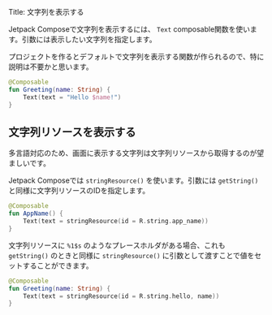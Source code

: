 Title: 文字列を表示する

Jetpack Composeで文字列を表示するには、 `Text` composable関数を使います。引数には表示したい文字列を指定します。

プロジェクトを作るとデフォルトで文字列を表示する関数が作られるので、特に説明は不要かと思います。

```kotlin
@Composable
fun Greeting(name: String) {
    Text(text = "Hello $name!")
}
```

## 文字列リソースを表示する

多言語対応のため、画面に表示する文字列は文字列リソースから取得するのが望ましいです。

Jetpack Composeでは `stringResource()` を使います。引数には `getString()` と同様に文字列リソースのIDを指定します。

```kotlin
@Composable
fun AppName() {
    Text(text = stringResource(id = R.string.app_name))
}
```

文字列リソースに `%1$s` のようなプレースホルダがある場合、これも `getString()` のときと同様に `stringResource()` に引数として渡すことで値をセットすることができます。

```kotlin
@Composable
fun Greeting(name: String) {
    Text(text = stringResource(id = R.string.hello, name))
}
```
